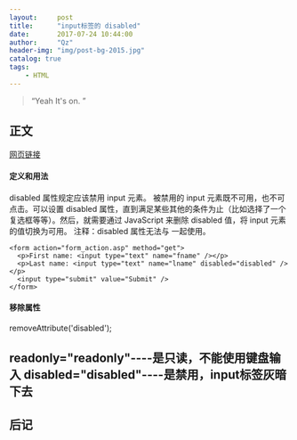 ```yaml
---
layout:     post
title:      "input标签的 disabled"
date:       2017-07-24 10:44:00
author:     "Qz"
header-img: "img/post-bg-2015.jpg"
catalog: true
tags:
    - HTML
---
```


> “Yeah It's on. ”


## 正文
[网页链接](http://www.w3school.com.cn/tags/att_input_disabled.asp)

#### 定义和用法
disabled 属性规定应该禁用 input 元素。
被禁用的 input 元素既不可用，也不可点击。可以设置 disabled 属性，直到满足某些其他的条件为止（比如选择了一个复选框等等）。然后，就需要通过 JavaScript 来删除 disabled 值，将 input 元素的值切换为可用。
注释：disabled 属性无法与 <input type="hidden"> 一起使用。


```
<form action="form_action.asp" method="get">
  <p>First name: <input type="text" name="fname" /></p>
  <p>Last name: <input type="text" name="lname" disabled="disabled" /></p>
  <input type="submit" value="Submit" />
</form>
```
#### 移除属性
removeAttribute('disabled');

readonly="readonly"----是只读，不能使用键盘输入
disabled="disabled"----是禁用，input标签灰暗下去
---

## 后记
